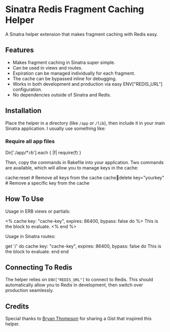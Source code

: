 Sinatra Redis Fragment Caching Helper
=====================================================

A Sinatra helper extension that makes fragment caching with Redis easy.

Features
--------

* Makes fragment caching in Sinatra super simple.
* Can be used in views and routes.
* Expiration can be managed individually for each fragment.
* The cache can be bypassed inline for debugging.
* Works in both development and production via easy ENV["REDIS_URL"] configuration.
* No dependencies outside of Sinatra and Redis.

Installation
------------

Place the helper in a directory (like <code>/app</code> or <code>/lib</code>), then include it in your main Sinatra application. I usually use something like:

  ### Require all app files
  Dir['./app/*.rb'].each { |f| require(f) }

Then, copy the commands in Rakefile into your application. Two commands are available, which will allow you to manage keys in the cache:

  cache:reset # Remove all keys from the cache
  cache:key:delete key="yourkey" # Remove a specific key from the cache

How To Use
----------

Usage in ERB views or partials:

  <% cache key: "cache-key", expires: 86400, bypass: false do %>
    This is the block to evaluate.
  <% end %>

Usage in Sinatra routes:

  get '/' do
    cache key: "cache-key", expires: 86400, bypass: false do
      This is the block to evaluate.
    end
  end

Connecting To Redis
-------------------

The helper relies on <code>ENV["REDIS_URL"]</code> to connect to Redis. This should automatically allow you to Redis in development, then switch over production seamlessly.

Credits
-------

Special thanks to [Bryan Thompson](https://gist.github.com/bryanthompson/277560) for sharing a Gist that inspired this helper.
